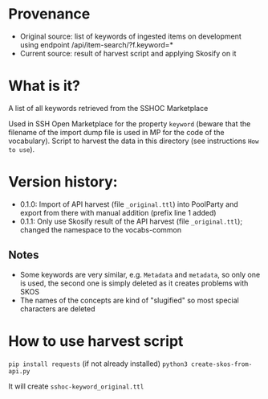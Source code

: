 # Provenance
* Original source: list of keywords of ingested items on development using endpoint /api/item-search/?f.keyword=*
* Current source: result of harvest script and applying Skosify on it

# What is it?
A list of all keywords retrieved from the SSHOC Marketplace

Used in SSH Open Marketplace for the property `keyword` (beware that the filename of the import dump file is used in MP for the code of the vocabulary).
Script to harvest the data in this directory (see instructions `How to use`).

# Version history:
* 0.1.0: Import of API harvest (file `_original.ttl`) into PoolParty and export from there with manual addition (prefix line 1 added)
* 0.1.1: Only use Skosify result of the API harvest (file `_original.ttl`); changed the namespace to the vocabs-common

## Notes
- Some keywords are very similar, e.g. `Metadata` and `metadata`, so only one is used, the second one is simply deleted as it creates problems with SKOS
- The names of the concepts are kind of "slugified" so most special characters are deleted

# How to use harvest script
`pip install requests` (if not already installed)
`python3 create-skos-from-api.py`

It will create `sshoc-keyword_original.ttl`
